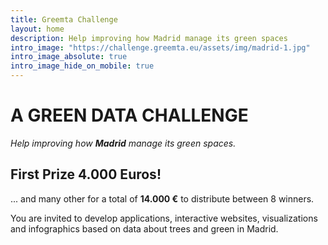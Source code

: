```yaml
---
title: Greemta Challenge
layout: home
description: Help improving how Madrid manage its green spaces
intro_image: "https://challenge.greemta.eu/assets/img/madrid-1.jpg"
intro_image_absolute: true
intro_image_hide_on_mobile: true
---
```


# A GREEN DATA CHALLENGE
*Help improving how **Madrid** manage its green spaces.*

## First Prize 4.000 Euros!
... and many other for a total of **14.000 &euro;** to distribute between 8 winners.

You are invited to develop applications, interactive websites, visualizations and infographics based on data about trees and green in Madrid.
